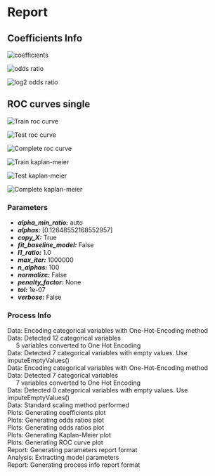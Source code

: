 # Report
## Coefficients Info
![coefficients](coefs.png)


![odds ratio](odds.png)


![log2 odds ratio](log2odds.png)


## ROC curves single
![Train roc curve](rocCurve_Train.png)


![Test roc curve](rocCurve_Test.png)


![Complete roc curve](rocCurve_Complete.png)


![Train kaplan-meier](kaplanmeier_Train.png)


![Test kaplan-meier](kaplanmeier_Test.png)


![Complete kaplan-meier](kaplanmeier_Complete.png)


### Parameters
- ***alpha_min_ratio:*** auto
- ***alphas:*** [0.12648552168552957]
- ***copy_X:*** True
- ***fit_baseline_model:*** False
- ***l1_ratio:*** 1.0
- ***max_iter:*** 1000000
- ***n_alphas:*** 100
- ***normalize:*** False
- ***penalty_factor:*** None
- ***tol:*** 1e-07
- ***verbose:*** False

### Process Info
Data: Encoding categorical variables with One-Hot-Encoding method  
Data: Detected 12 categorical variables  
&nbsp;&nbsp;&nbsp;&nbsp;	5 variables converted to One Hot Encoding  
Data: Detected 7 categorical variables with empty values. Use imputeEmptyValues()  
Data: Encoding categorical variables with One-Hot-Encoding method  
Data: Detected 7 categorical variables  
&nbsp;&nbsp;&nbsp;&nbsp;	7 variables converted to One Hot Encoding  
Data: Detected 0 categorical variables with empty values. Use imputeEmptyValues()  
Data: Standard scaling method performed  
Plots: Generating coefficients plot  
Plots: Generating odds ratios plot  
Plots: Generating odds ratios plot  
Plots: Generating Kaplan-Meier plot  
Plots: Generating ROC curve plot  
Report: Generating parameters report format  
Analysis: Extracting model parameters  
Report: Generating process info report format  

